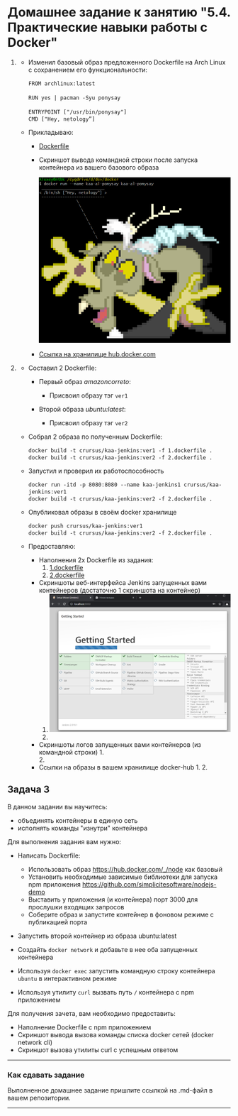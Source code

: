 # Домашнее задание к занятию "5.4. Практические навыки работы с Docker"

1.  * Изменил базовый образ предложенного Dockerfile на Arch Linux c сохранением его функциональности:
    
        ```text
        FROM archlinux:latest
        
        RUN yes | pacman -Syu ponysay
        
        ENTRYPOINT ["/usr/bin/ponysay"]
        CMD ["Hey, netology”]
        ```
    * Прикладываю:
        - [Dockerfile](https://github.com/crursus/devops-netology/blob/main/homeworks/05-virt-04-docker-practical-skills/dockerfile)
        - Скриншот вывода командной строки после запуска контейнера из вашего базового образа
          
            ![proof01](https://github.com/crursus/devops-netology/blob/main/images/proof-05-virt-04-docker-practical-skills-01.png)
        - [Ссылка на хранилище hub.docker.com](https://hub.docker.com/r/crursus/kaa-al-ponysay "crursus/kaa-al-ponysay")

2.  * Составил 2 Dockerfile:
    
        * Первый образ *amazoncorreto*:
            - Присвоил образу тэг `ver1` 
    
        * Второй образа *ubuntu:latest*:
            - Присвоил образу тэг `ver2`
    * Собрал 2 образа по полученным Dockerfile:
        ```shell
        docker build -t crursus/kaa-jenkins:ver1 -f 1.dockerfile .
        docker build -t crursus/kaa-jenkins:ver2 -f 2.dockerfile .
        ```
    * Запустил и проверил их работоспособность
        ```shell
        docker run -itd -p 8080:8080 --name kaa-jenkins1 crursus/kaa-jenkins:ver1
        docker build -t crursus/kaa-jenkins:ver2 -f 2.dockerfile .
        ```      
    * Опубликовал образы в своём docker хранилище
        ```shell
        docker push crursus/kaa-jenkins:ver1
        docker build -t crursus/kaa-jenkins:ver2 -f 2.dockerfile .
        ```
    * Предоставляю:
        - Наполнения 2х Dockerfile из задания:
            1. [1.dockerfile](https://github.com/crursus/devops-netology/blob/main/homeworks/05-virt-04-docker-practical-skills/1.dockerfile)
            2. [2.dockerfile](https://github.com/crursus/devops-netology/blob/main/homeworks/05-virt-04-docker-practical-skills/2.dockerfile)
        - Скриншоты веб-интерфейса Jenkins запущенных вами контейнеров (достаточно 1 скриншота на контейнер)
            1. ![proof01](https://github.com/crursus/devops-netology/blob/main/images/proof-05-virt-04-docker-practical-skills-02.png)
            2.
        - Скриншоты логов запущенных вами контейнеров (из командной строки)
            1.  
            2.
        - Ссылки на образы в вашем хранилище docker-hub
            1. 
            2. 

## Задача 3 

В данном задании вы научитесь:
- объединять контейнеры в единую сеть
- исполнять команды "изнутри" контейнера

Для выполнения задания вам нужно:
- Написать Dockerfile: 
    - Использовать образ https://hub.docker.com/_/node как базовый
    - Установить необходимые зависимые библиотеки для запуска npm приложения https://github.com/simplicitesoftware/nodejs-demo
    - Выставить у приложения (и контейнера) порт 3000 для прослушки входящих запросов  
    - Соберите образ и запустите контейнер в фоновом режиме с публикацией порта

- Запустить второй контейнер из образа ubuntu:latest 
- Создайть `docker network` и добавьте в нее оба запущенных контейнера
- Используя `docker exec` запустить командную строку контейнера `ubuntu` в интерактивном режиме
- Используя утилиту `curl` вызвать путь `/` контейнера с npm приложением  

Для получения зачета, вам необходимо предоставить:
- Наполнение Dockerfile с npm приложением
- Скриншот вывода вызова команды списка docker сетей (docker network cli)
- Скриншот вызова утилиты curl с успешным ответом

---

### Как cдавать задание

Выполненное домашнее задание пришлите ссылкой на .md-файл в вашем репозитории.

---
